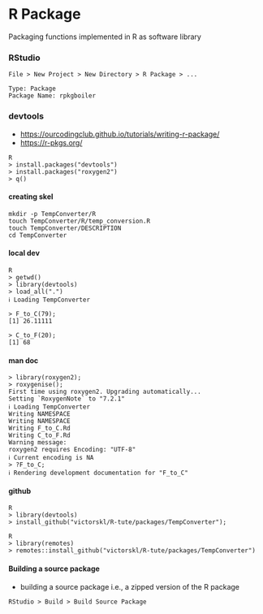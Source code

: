 # R Package

Packaging functions implemented in R as software library

### RStudio
```
File > New Project > New Directory > R Package > ...

Type: Package
Package Name: rpkgboiler
```

### devtools

- https://ourcodingclub.github.io/tutorials/writing-r-package/
- https://r-pkgs.org/

```
R
> install.packages("devtools")
> install.packages("roxygen2")
> q()
```

#### creating skel

```
mkdir -p TempConverter/R
touch TempConverter/R/temp_conversion.R
touch TempConverter/DESCRIPTION
cd TempConverter
```

#### local dev

```
R
> getwd()
> library(devtools)
> load_all(".")
ℹ Loading TempConverter

> F_to_C(79);
[1] 26.11111

> C_to_F(20);
[1] 68
```

#### man doc

```
> library(roxygen2);
> roxygenise();
First time using roxygen2. Upgrading automatically...
Setting `RoxygenNote` to "7.2.1"
ℹ Loading TempConverter
Writing NAMESPACE
Writing NAMESPACE
Writing F_to_C.Rd
Writing C_to_F.Rd
Warning message:
roxygen2 requires Encoding: "UTF-8"
ℹ Current encoding is NA
> ?F_to_C;
ℹ Rendering development documentation for "F_to_C"
```

#### github

```
R
> library(devtools)
> install_github("victorskl/R-tute/packages/TempConverter");
```

```
R
> library(remotes)
> remotes::install_github("victorskl/R-tute/packages/TempConverter")
```

#### Building a source package

- building a source package i.e., a zipped version of the R package

```
RStudio > Build > Build Source Package
```
